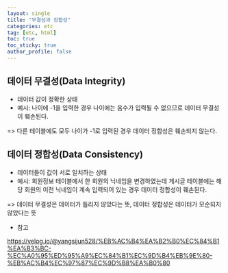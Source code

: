 ```yaml
---
layout: single
title: "무결성과 정합성"
categories: etc
tag: [etc, html]
toc: true
toc_sticky: true
author_profile: false
---
```

## 데이터 무결성(Data Integrity)

* 데이터 값이 정확한 상태
* 예시: 나이에 -1을 입력한 경우 나이에는 음수가 입력될 수 없으므로 데이터 무결성이 훼손된다.

=> 다른 테이블에도 모두 나이가 -1로 입력된 경우 데이터 정합성은 훼손되지 않는다.



## 데이터 정합성(Data Consistency)

* 데이터들이 값이 서로 일치하는 상태
* 예시: 회원정보 테이블에서 한 회원의 닉네임을 변경하였는데 게시글 테이블에는 해당 회원의 이전 닉네임이 계속 입력되어 있는 경우 데이터 정합성이 훼손된다.



<span style="color=red">=> 데이터 무결성은 데이터가 틀리지 않았다는 뜻, 데이터 정합성은 데이터가 모순되지 않았다는 뜻</span>



* 참고

https://velog.io/@yangsijun528/%EB%AC%B4%EA%B2%B0%EC%84%B1%EA%B3%BC-%EC%A0%95%ED%95%A9%EC%84%B1%EC%9D%B4%EB%9E%80-%EB%AC%B4%EC%97%87%EC%9D%B8%EA%B0%80
